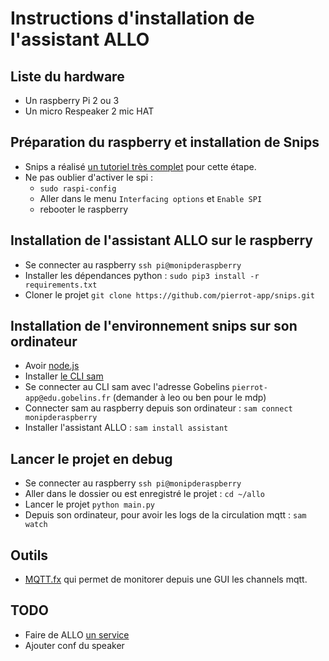# Instructions d'installation de l'assistant ALLO

## Liste du hardware
* Un raspberry Pi 2 ou 3
* Un micro Respeaker 2 mic HAT

## Préparation du raspberry et installation de Snips
* Snips a réalisé [un tutoriel très complet](https://github.com/snipsco/snips-platform-documentation/wiki/1.-Setup-the-Snips-Voice-Platform) pour cette étape.
* Ne pas oublier d'activer le spi :
	* `sudo raspi-config`
	* Aller dans le menu `Interfacing options` et `Enable SPI`
	* rebooter le raspberry

## Installation de l'assistant ALLO sur le raspberry
* Se connecter au raspberry `ssh pi@monipderaspberry`
* Installer les dépendances python : `sudo pip3 install -r requirements.txt`
* Cloner le projet `git clone https://github.com/pierrot-app/snips.git`

## Installation de l'environnement snips sur son ordinateur
* Avoir [node.js](https://nodejs.org/en/download/)
* Installer [le CLI sam](https://snips.gitbook.io/getting-started/installation)
* Se connecter au CLI sam avec l'adresse Gobelins `pierrot-app@edu.gobelins.fr` (demander à leo ou ben pour le mdp)
* Connecter sam au raspberry depuis son ordinateur : `sam connect monipderaspberry`
* Installer l'assistant ALLO : `sam install assistant`

## Lancer le projet en debug
* Se connecter au raspberry `ssh pi@monipderaspberry`
* Aller dans le dossier ou est enregistré le projet : `cd ~/allo`
* Lancer le projet `python main.py`
* Depuis son ordinateur, pour avoir les logs de la circulation mqtt : `sam watch`

## Outils
* [MQTT.fx](http://mqttfx.org/) qui permet de monitorer depuis une GUI les channels mqtt.

## TODO
* Faire de ALLO [un service](https://github.com/Psychokiller1888/MyChef/blob/master/mychef.service)
* Ajouter conf du speaker